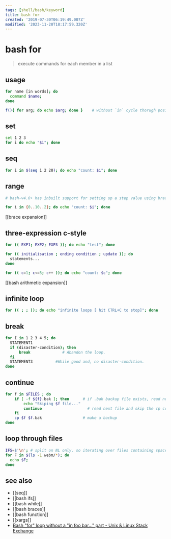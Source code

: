 ```yaml
---
tags: [shell/bash/keyword]
title: bash for
created: '2019-07-30T06:19:49.007Z'
modified: '2023-11-20T18:17:59.320Z'
---
```


# bash for

> execute commands for each member in a list

## usage

```sh
for name [in words]; do
  command $name;
done

f(){ for arg; do echo $arg; done }    # without `in` cycle thorugh positional arguments

```

## set

```sh
set 1 2 3
for i do echo "$i"; done
```

## seq

```sh
for i in $(seq 1 2 20); do echo "count: $i"; done

```

## range 

```sh
# bash-v4.0+ has inbuilt support for setting up a step value using brace expansion syntax: `{START..END..INCREMENT}` 

for i in {0..10..2}; do echo "count: $i"; done
```

[[brace expansion]]

## three-expression c-style

```sh
for (( EXP1; EXP2; EXP3 )); do echo "test"; done

for (( initialisation ; ending condition ; update )); do
  statements...
done

for (( c=1; c<=5; c++ )); do echo "count: $c"; done
```

[[bash arithmetic expansion]]

## infinite loop

```sh
for (( ; ; )); do echo "infinite loops [ hit CTRL+C to stop]"; done
```

## break

```sh
for I in 1 2 3 4 5; do
  STATEMENT1     
  if (disaster-condition); then
	  break    	         # Abandon the loop.
  fi
  STATEMENT3          #While good and, no disaster-condition.
done
```

## continue

```sh
for f in $FILES ; do
	if [ -f ${f}.bak ];	then      # if .bak backup file exists, read next file
		echo "Skiping $f file..."
		continue                    # read next file and skip the cp command
	fi
	cp $f $f.bak                  # make a backup
done
```

## loop through files

```sh
IFS=$'\n'; # split on NL only, so iterating over files containing spaces would be safe
for F in $(ls -1 webm/*); do 
  echo $F;
done
```

## see also

- [[seq]]
- [[bash ifs]]
- [[bash while]]
- [[bash braces]]
- [[bash function]]
- [[xargs]]
- [Bash "for" loop without a "in foo bar..." part - Unix & Linux Stack Exchange](https://unix.stackexchange.com/a/417296/193945)
